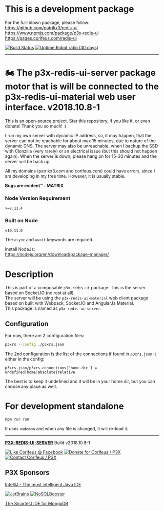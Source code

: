 # This is a development package

For the full-blown package, please follow:     
https://github.com/patrikx3/redis-ui  
https://www.npmjs.com/package/p3x-redis-ui   
https://pages.corifeus.com/redis-ui   

[//]: #@corifeus-header

 [![Build Status](https://travis-ci.org/patrikx3/redis-ui-server.svg?branch=master)](https://travis-ci.org/patrikx3/redis-ui-server) 
[![Uptime Robot ratio (30 days)](https://img.shields.io/uptimerobot/ratio/m780749701-41bcade28c1ea8154eda7cca.svg)](https://uptimerobot.patrikx3.com/)

  
 
---
# 🏍️ The p3x-redis-ui-server package motor that is will be connected to the p3x-redis-ui-material web user interface. v2018.10.8-1  

This is an open-source project. Star this repository, if you like it, or even donate! Thank you so much! :)

I run my own server with dynamic IP address, so, it may happen, that the server can not be reachable for about max 15 minutes, due to nature of the dynamic DNS. The server may also be unreachable, when I backup the SSD with Clonzilla (very rarely) or an electrical issue (but this should not happen again). When the server is down, please hang on for 15-30 minutes and the server will be back up.

All my domains (patrikx3.com and corifeus.com) could have errors, since I am developing in my free time. However, it is usually stable.

**Bugs are evident™ - MATRIX️**

### Node Version Requirement 
``` 
>=8.11.4 
```  
   
### Built on Node 
``` 
v10.11.0
```   
   
The ```async``` and ```await``` keywords are required.

Install NodeJs:    
https://nodejs.org/en/download/package-manager/    



# Description  

                        
[//]: #@corifeus-header:end


This is part of a composable  `p3x-redis-ui` package. This is the server based on Socket.IO (no rest at all).  
The server will be using the `p3x-redis-ui-material` web client package based on built with Webpack, Socket.IO and AngularJs Material.  
This package is named as `p3x-redis-ui-server`.

## Configuration

For now, there are 2 configuration files:
```bash
p3xrs --config ./p3xrs.json
```

The 2nd configuration is the list of the connections if found in `p3xrs.json` it either in the config: 
```text
p3xrs.json/p3xrs.connections['home-dir'] = undefined|home|absolute|relative 
```

The best is to keep it undefined and it will be in your home dir, but you can choose any place as well.

# For development standalone
```bash
npm run run
```

It uses `nodemon` and when any file is changed, it will re-load it.

[//]: #@corifeus-footer

---

[**P3X-REDIS-UI-SERVER**](https://pages.corifeus.com/redis-ui-server) Build v2018.10.8-1 

[![Like Corifeus @ Facebook](https://img.shields.io/badge/LIKE-Corifeus-3b5998.svg)](https://www.facebook.com/corifeus.software) [![Donate for Corifeus / P3X](https://img.shields.io/badge/Donate-Corifeus-003087.svg)](https://www.paypal.com/cgi-bin/webscr?cmd=_s-xclick&hosted_button_id=QZVM4V6HVZJW6)  [![Contact Corifeus / P3X](https://img.shields.io/badge/Contact-P3X-ff9900.svg)](https://www.patrikx3.com/en/front/contact) 


## P3X Sponsors

[IntelliJ - The most intelligent Java IDE](https://www.jetbrains.com)
  
[![JetBrains](https://cdn.corifeus.com/assets/svg/jetbrains-logo.svg)](https://www.jetbrains.com/) [![NoSQLBooster](https://cdn.corifeus.com/assets/png/nosqlbooster-70x70.png)](https://www.nosqlbooster.com/)

[The Smartest IDE for MongoDB](https://www.nosqlbooster.com)
  
  
 

[//]: #@corifeus-footer:end